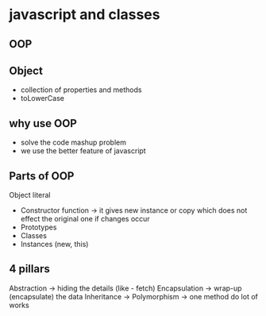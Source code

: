 # javascript and classes

## OOP

## Object
- collection of properties and methods
- toLowerCase

## why use OOP
- solve the code mashup problem
- we use the better feature of javascript

## Parts of OOP
Object literal

- Constructor function -> it gives new instance or copy which does not effect the original one if changes occur
- Prototypes
- Classes
- Instances (new, this)

## 4 pillars
Abstraction  -> hiding the details (like - fetch)
Encapsulation -> wrap-up (encapsulate) the data
Inheritance ->
Polymorphism -> one method do lot of works
